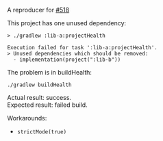 A reproducer for [#518](https://github.com/autonomousapps/dependency-analysis-android-gradle-plugin/issues/518)

This project has one unused dependency:

```shell
> ./gradlew :lib-a:projectHealth

Execution failed for task ':lib-a:projectHealth'.
> Unused dependencies which should be removed:
  - implementation(project(":lib-b"))
```

The problem is in buildHealth:

```shell
./gradlew buildHealth
```

Actual result: success.  
Expected result: failed build.  

Workarounds:

- `strictMode(true)`
